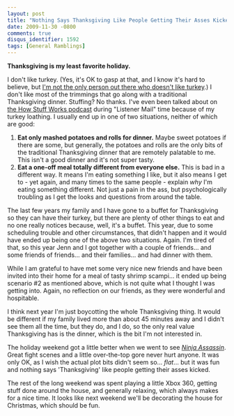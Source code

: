 ```yaml
---
layout: post
title: "Nothing Says Thanksgiving Like People Getting Their Asses Kicked"
date: 2009-11-30 -0800
comments: true
disqus_identifier: 1592
tags: [General Ramblings]
---
```

**Thanksgiving is my least favorite holiday.**

I don't like turkey. (Yes, it's OK to gasp at that, and I know it's hard
to believe, but [I'm not the only person out there who doesn't like
turkey](http://shine.yahoo.com/event/thanksgiving/thanksgiving-for-those-who-hate-turkey-541839/).)
I don't like most of the trimmings that go along with a traditional
Thanksgiving dinner. Stuffing? No thanks. I've even been talked about on
[the How Stuff Works
podcast](http://www.howstuffworks.com/stuff-you-should-know-podcast.htm)
during "Listener Mail" time because of my turkey loathing. I usually end
up in one of two situations, neither of which are good:

1. **Eat only mashed potatoes and rolls for dinner.** Maybe sweet
    potatoes if there are some, but generally, the potatoes and rolls
    are the only bits of the traditional Thanksgiving dinner that are
    remotely palatable to me. This isn't a good dinner and it's not
    super tasty.
2. **Eat a one-off meal totally different from everyone else.** This is
    bad in a different way. It means I'm eating something I like, but it
    also means I get to - yet again, and many times to the same people -
    explain *why* I'm eating something different. Not just a pain in the
    ass, but psychologically troubling as I get the looks and questions
    from around the table.

The last few years my family and I have gone to a buffet for
Thanksgiving so they can have their turkey, but there are plenty of
other things to eat and no one really notices because, well, it's a
buffet. This year, due to some scheduling trouble and other
circumstances, that didn't happen and it would have ended up being one
of the above two situations. Again. I'm tired of that, so this year Jenn
and I got together with a couple of friends... and some friends of
friends... and their families... and had dinner with them.

While I am grateful to have met some very nice new friends and have been
invited into their home for a meal of tasty shrimp scampi... it ended up
being scenario \#2 as mentioned above, which is not quite what I thought
I was getting into. Again, no reflection on our friends, as they were
wonderful and hospitable.

I think next year I'm just boycotting the whole Thanksgiving thing. It
would be different if my family lived more than about 45 minutes away
and I didn't see them all the time, but they do, and I do, so the only
real value Thanksgiving has is the dinner, which is the bit I'm not
interested in.

The holiday weekend got a little better when we went to see [*Ninja
Assassin*](http://www.imdb.com/title/tt1186367/). Great fight scenes and
a little over-the-top gore never hurt anyone. It was only OK, as I wish
the actual plot bits didn't seem so... *flat*... but it was fun and
nothing says 'Thanksgiving' like people getting their asses kicked.

The rest of the long weekend was spent playing a little Xbox 360,
getting stuff done around the house, and generally relaxing, which
always makes for a nice time. It looks like next weekend we'll be
decorating the house for Christmas, which should be fun.
